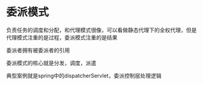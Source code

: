
# 委派模式
  
  负责任务的调度和分配，和代理模式很像，可以看做静态代理下的全权代理，但是代理模式注重的是过程，委派模式注重的是结果
  
  委派者拥有被委派者的引用
  
  委派模式的核心就是分发，调度，派遣
  
  
  典型案例就是spring中的dispatcherServlet，委派控制层处理逻辑
